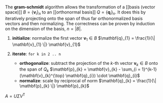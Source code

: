 
The **gram-schmidt** algorithm allows the transformation of a [[basis (vector space)]] $B = \{ \mathbf{v}_{i} \}_{n}$ to an [[orthonormal basis]] $Q = \{ \mathbf{q}_{i} \}_{n}$. It does this by iteratively projecting onto the span of thus far orthonormalized basis vectors and then normalizing. The correctness can be proven by induction on the dimension of the basis, $n = |B|$.

1. **initialize**: normalize the first vector $\mathbf{v}_{1} \in B$
	$\mathbf{q}_{1} = \frac{1}{\| \mathbf{v}_{1} \|} \mathbf{v}_{1}$

2. **iterate**: `for k in 2 .. n`
	- **orthogonalize**: subtract the projection of the $k$-th vector $\mathbf{v}_{k} \in B$ onto the span of $Q_{k}$
		$\mathbf{p}_{k} = \mathbf{v}_{k} - \sum_{i = 1}^{k-1} (\mathbf{v}_{k}^{\top} \mathbf{q}_{i}) \cdot \mathbf{q}_{i}$
	- **normalize**: scale by reciprocal of norm
		$\mathbf{q}_{k} = \frac{1}{\| \mathbf{p}_{k} \|} \mathbf{p}_{k}$

$A = U \Sigma V^\mathsf{T}$